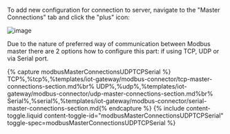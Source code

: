 To add new configuration for connection to server, navigate to the "Master Connections" tab and click the "plus" icon:

![image](https://img.thingsboard.io/gateway/modbus-connector/add-new-server-connection-1-ce.png)

Due to the nature of preferred way of communication between Modbus master there are 2 options how to configure this part: if using TCP, UDP or via Serial port.

{% capture modbusMasterConnectionsUDPTCPSerial %}
TCP<small></small>%,%tcp%,%templates/iot-gateway/modbus-connector/tcp-master-connections-section.md%br%
UDP<small></small>%,%udp%,%templates/iot-gateway/modbus-connector/udp-master-connections-section.md%br%
Serial<small></small>%,%serial%,%templates/iot-gateway/modbus-connector/serial-master-connections-section.md{% endcapture %}
{% include content-toggle.liquid content-toggle-id="modbusMasterConnectionsUDPTCPSerial" toggle-spec=modbusMasterConnectionsUDPTCPSerial %}